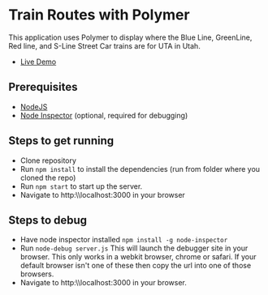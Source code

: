 Train Routes with Polymer
=========================

This application uses Polymer to display where the Blue Line, GreenLine, Red line, and S-Line Street Car trains are for UTA in Utah.
- [Live Demo](http://trainroutepolymer.herokuapp.com/)

Prerequisites
-------------
- [NodeJS](http://nodejs.org/)
- [Node Inspector](https://github.com/node-inspector/node-inspector) (optional, required for debugging)

Steps to get running
--------------------
- Clone repository
- Run ```npm install``` to install the dependencies (run from folder where you cloned the repo)
- Run ```npm start``` to start up the server.
- Navigate to http:\\\\localhost:3000 in your browser

Steps to debug
--------------
- Have node inspector installed ```npm install -g node-inspector```
- Run ```node-debug server.js``` This will launch the debugger site in your browser. This only works in a webkit browser, chrome or safari. If your default        browser isn't one of these then copy the url into one of those browsers.
- Navigate to http:\\\\localhost:3000 in your browser.
